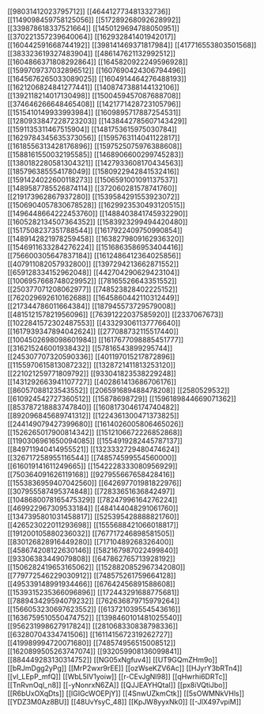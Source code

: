 [[98031412023795712]]
[[464412773481332736]]
[[1149098459758125056]]
[[517289268092628992]]
[[339878618337521664]]
[[1450129694788050951]]
[[370221357239640064]]
[[162932841401942017]]
[[160442591668744192]]
[[398141469371817984]]
[[417716553803501568]]
[[383323619327483904]]
[[486147621132992512]]
[[1604866371808292864]]
[[1645820922249596928]]
[[1599709737032896512]]
[[1607690424306794496]]
[[1645676265033089025]]
[[1604914464276488193]]
[[1621206824841277441]]
[[1408747388144132106]]
[[1392118214017130498]]
[[1500459457087688708]]
[[374646266648465408]]
[[1421771428723105796]]
[[1515410149933993984]]
[[1609895717887254531]]
[[1280933847228723203]]
[[1438442785607143429]]
[[1591135311467515904]]
[[1481753615975030784]]
[[1629784345635373056]]
[[1595763114041122817]]
[[1618556313428176896]]
[[1597525075976388608]]
[[1588161550032195585]]
[[1468906600299745283]]
[[1380182280581304321]]
[[1427933608170434563]]
[[185796385554178049]]
[[1580922942841532416]]
[[1591424022600118273]]
[[1506591001091137537]]
[[1489587785526874114]]
[[372060281578741760]]
[[219173962867937280]]
[[1539584291553923072]]
[[1506904057830678528]]
[[1629923530493120515]]
[[1496448664222453760]]
[[1488403841745932290]]
[[1605282134507364352]]
[[1583923299494420480]]
[[1517508237351788544]]
[[1617922409750990854]]
[[1489142821978259458]]
[[1638279809162936320]]
[[1546911633284276224]]
[[1516863586953404416]]
[[756600305647837184]]
[[1612486412364025856]]
[[407911082057932800]]
[[1397294213662871552]]
[[659128334152962048]]
[[442704290629423104]]
[[1006957668748029952]]
[[78165526643351552]]
[[250377071208062977]]
[[748523828402225152]]
[[762029692610162688]]
[[1645860442110312449]]
[[217344786011664384]]
[[187945573729579008]]
[[481512157821956096]]
[[76391222037585920]]
[[2337067673]]
[[1022841572302487553]]
[[433293061137776640]]
[[1617939347894042624]]
[[277088732115517440]]
[[1004502698098601984]]
[[1617677098885451777]]
[[316215246001938432]]
[[57816543899295744]]
[[245307707320590336]]
[[401197015217872896]]
[[1155970615813087232]]
[[1328721411813253120]]
[[221021259771809792]]
[[933041823538229248]]
[[1431292663941107727]]
[[402861413686706176]]
[[86057088123543552]]
[[206591689488478208]]
[[2580529532]]
[[610924542727360512]]
[[15878698729]]
[[1596189844669071362]]
[[853787218883747840]]
[[1608173046174740482]]
[[892096845689741312]]
[[1224361300471373825]]
[[244149079427399680]]
[[1614026005806465026]]
[[1526265017900814342]]
[[1512106672226852868]]
[[1190306961650094085]]
[[1554919282445787137]]
[[849711940414955521]]
[[1323332729480474624]]
[[326717258955116544]]
[[748574599554560000]]
[[616019141611249665]]
[[1542228333080956929]]
[[750364091626119168]]
[[927955667658428416]]
[[1553836959407042560]]
[[642697701981822976]]
[[307955587495374848]]
[[72833651636842497]]
[[1048680078165475329]]
[[78247996164276224]]
[[469922967309533184]]
[[484144048291061760]]
[[1347395801031458817]]
[[525395428888821760]]
[[426523022011293698]]
[[1555688421066018817]]
[[191200105880236032]]
[[767717246898581505]]
[[830126828916449280]]
[[71710489268326400]]
[[458674208122630146]]
[[582167987022499840]]
[[93306383449079808]]
[[647862765713928192]]
[[1506282419653165062]]
[[1528820852967342080]]
[[779772546229030912]]
[[748575261759664128]]
[[495339148991934466]]
[[67642456891588608]]
[[1539315235366096896]]
[[172443291688775681]]
[[788943429594079232]]
[[762636879715979264]]
[[1566053230697623552]]
[[613721039554543616]]
[[1636759510550474752]]
[[1398460101481025540]]
[[956231998627917824]]
[[281068330838798336]]
[[63280704334741506]]
[[1611415672319262727]]
[[419989994720071680]]
[[748574956515008512]]
[[1620899505263747074]]
[[932059908136099841]]
[[884449283130314752]]
[[NG05xNgfuv4]]
[[UT9GQmZHm9o]]
[[bRJmDgg2yPg]]
[[MrP2wxr9rEE]]
[[ozWseKZV6Ac]]
[[HJyrY3bRTn4]]
[[vI_LEpP_mfQ]]
[[WbL5IV1yoiw]]
[[r-CEvJgNl98]]
[[qHwrhi6DRTc]]
[[TnRvnOql_n8]]
[[-yNonrxN6ZA]]
[[QJJEAYHQtaI]]
[[px8iVQtiJbo]]
[[R6bUxOXqDts]]
[[lGIGcWOEPjY]]
[[4SnwUZkmCtk]]
[[5sOWMNkVHls]]
[[YDZ3M0Az8BU]]
[[48UvYsyC_48]]
[[KpJW8yyxNk0]]
[[-JlX497vpiM]]
